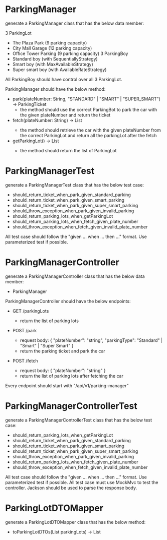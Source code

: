 # ParkingManager

generate a ParkingManager class that has the below data member:

3 ParkingLot 
 - The Plaza Park (9 parking capacity)
 - City Mall Garage (12 parking capacity)
 - Office Tower Parking (9 parking capacity)
3 ParkingBoy
 - Standard boy (with SequentiallyStrategy)
 - Smart boy (with MaxAvailableStrategy)
 - Super smart boy (with AvailableRateStrategy)

All ParkingBoy should have control over all 3 ParkingLot.

ParkingManager should have the below method:
- park(plateNumber: String, "STANDARD" | "SMART" | "SUPER_SMART") -> ParkingTicket
  - the method should use the correct ParkingBot to park the car with the given plateNumber and return the ticket
- fetch(plateNumber: String) -> List<ParkingLot>
  - the method should retrieve the car with the given plateNumber from the correct ParkingLot and return all the parkingLot after the fetch
- getParkingLot() -> List<ParkingLot>
  - the method should return the list of ParkingLot

# ParkingManagerTest

generate a ParkingManagerTest class that has the below test case:

- should_return_ticket_when_park_given_standard_parking
- should_return_ticket_when_park_given_smart_parking
- should_return_ticket_when_park_given_super_smart_parking
- should_throw_exception_when_park_given_invalid_parking
- should_return_parking_lots_when_getParkingLot
- should_return_parking_lots_when_fetch_given_plate_number
- should_throw_exception_when_fetch_given_invalid_plate_number

All test case should follow the "given ... when ... then ..." format. Use parameterized test if possible.

# ParkingManagerController

generate a ParkingManagerController class that has the below data member:

- ParkingManager

ParkingManagerController should have the below endpoints:

- GET /parkingLots
  - return the list of parking lots

- POST /park
  - request body: { "plateNumber": "string", "parkingType": "Standard" | "Smart" | "Super Smart" }
  - return the parking ticket and park the car

- POST /fetch
  - request body: { "plateNumber": "string" }
  - return the list of parking lots after fetching the car

Every endpoint should start with "/api/v1/parking-manager"

# ParkingManagerControllerTest

generate a ParkingManagerControllerTest class that has the below test case:

- should_return_parking_lots_when_getParkingLot
- should_return_ticket_when_park_given_standard_parking
- should_return_ticket_when_park_given_smart_parking
- should_return_ticket_when_park_given_super_smart_parking
- should_throw_exception_when_park_given_invalid_parking
- should_return_parking_lots_when_fetch_given_plate_number
- should_throw_exception_when_fetch_given_invalid_plate_number

All test case should follow the "given ... when ... then ..." format. Use parameterized test if possible.
All test case must use MockMvc to test the controller. Jackson should be used to parse the response body.

# ParkingLotDTOMapper

generate a ParkingLotDTOMapper class that has the below method:

- toParkingLotDTOs(List<ParkingLot> parkingLots) -> List<ParkingLotDTO>

